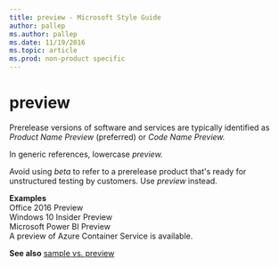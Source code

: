 ```yaml
---
title: preview - Microsoft Style Guide
author: pallep
ms.author: pallep
ms.date: 11/19/2016
ms.topic: article
ms.prod: non-product specific
---
```


# preview

Prerelease versions of software and services are typically identified as *Product Name Preview* (preferred) or *Code Name Preview.* 

In generic references, lowercase *preview.*

Avoid using *beta* to refer to a prerelease product that's ready for unstructured testing by customers. Use *preview* instead.

**Examples**  
Office 2016 Preview  
Windows 10 Insider Preview  
Microsoft Power BI Preview  
A preview of Azure Container Service is available.  

**See also** [sample vs. preview](/style-guide/a-z-word-list-term-collections/s/sample-vs-preview.md)
